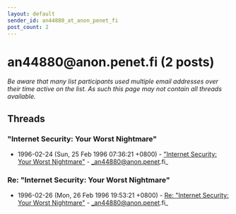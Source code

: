 ```yaml
---
layout: default
sender_id: an44880_at_anon_penet_fi
post_count: 2
---
```


# an44880<span>@</span>anon.penet.fi (2 posts)

_Be aware that many list participants used multiple email addresses over their time active on the list. As such this page may not contain all threads available._

## Threads

### "Internet Security: Your Worst Nightmare"
+ 1996-02-24 (Sun, 25 Feb 1996 07:36:21 +0800) - ["Internet Security: Your Worst Nightmare"](/archive/1996/02/aa4cd24ff16230382a9718aff5123dda3b7bf13b3c15d0a0299c7f4fcce2d498) - _an44880@anon.penet.fi_

### Re: "Internet Security: Your Worst Nightmare"
+ 1996-02-26 (Mon, 26 Feb 1996 19:53:21 +0800) - [Re: "Internet Security: Your Worst Nightmare"](/archive/1996/02/fac347cefc43aae3403aaccde2261003332ca156ade7f444f38f142432d6c499) - _an44880@anon.penet.fi_

